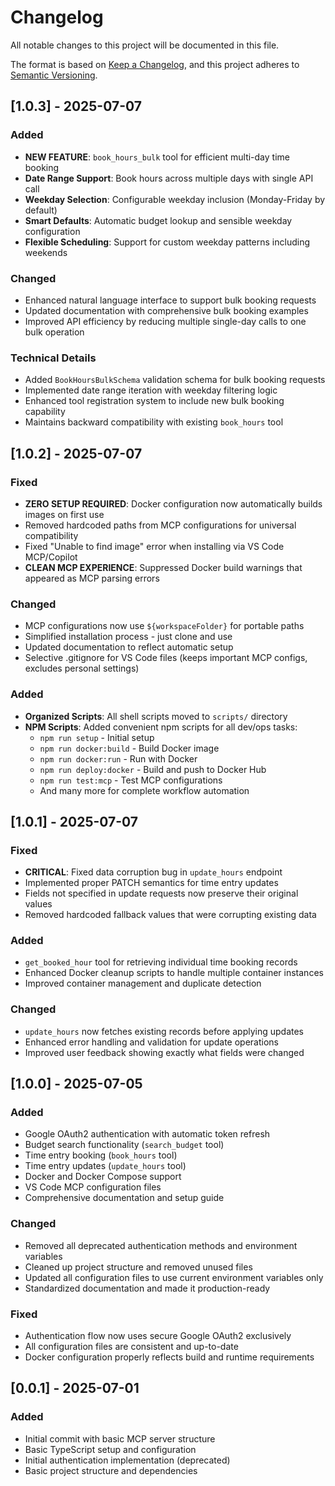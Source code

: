 # Changelog

All notable changes to this project will be documented in this file.

The format is based on [Keep a Changelog](https://keepachangelog.com/en/1.0.0/),
and this project adheres to [Semantic Versioning](https://semver.org/spec/v2.0.0.html).

## [1.0.3] - 2025-07-07

### Added

- **NEW FEATURE**: `book_hours_bulk` tool for efficient multi-day time booking
- **Date Range Support**: Book hours across multiple days with single API call
- **Weekday Selection**: Configurable weekday inclusion (Monday-Friday by default)
- **Smart Defaults**: Automatic budget lookup and sensible weekday configuration
- **Flexible Scheduling**: Support for custom weekday patterns including weekends

### Changed

- Enhanced natural language interface to support bulk booking requests
- Updated documentation with comprehensive bulk booking examples
- Improved API efficiency by reducing multiple single-day calls to one bulk operation

### Technical Details

- Added `BookHoursBulkSchema` validation schema for bulk booking requests
- Implemented date range iteration with weekday filtering logic
- Enhanced tool registration system to include new bulk booking capability
- Maintains backward compatibility with existing `book_hours` tool

## [1.0.2] - 2025-07-07

### Fixed

- **ZERO SETUP REQUIRED**: Docker configuration now automatically builds images on first use
- Removed hardcoded paths from MCP configurations for universal compatibility
- Fixed "Unable to find image" error when installing via VS Code MCP/Copilot
- **CLEAN MCP EXPERIENCE**: Suppressed Docker build warnings that appeared as MCP parsing errors

### Changed

- MCP configurations now use `${workspaceFolder}` for portable paths
- Simplified installation process - just clone and use
- Updated documentation to reflect automatic setup
- Selective .gitignore for VS Code files (keeps important MCP configs, excludes personal settings)

### Added

- **Organized Scripts**: All shell scripts moved to `scripts/` directory
- **NPM Scripts**: Added convenient npm scripts for all dev/ops tasks:
  - `npm run setup` - Initial setup
  - `npm run docker:build` - Build Docker image
  - `npm run docker:run` - Run with Docker
  - `npm run deploy:docker` - Build and push to Docker Hub
  - `npm run test:mcp` - Test MCP configurations
  - And many more for complete workflow automation

## [1.0.1] - 2025-07-07

### Fixed

- **CRITICAL**: Fixed data corruption bug in `update_hours` endpoint
- Implemented proper PATCH semantics for time entry updates
- Fields not specified in update requests now preserve their original values
- Removed hardcoded fallback values that were corrupting existing data

### Added

- `get_booked_hour` tool for retrieving individual time booking records
- Enhanced Docker cleanup scripts to handle multiple container instances
- Improved container management and duplicate detection

### Changed

- `update_hours` now fetches existing records before applying updates
- Enhanced error handling and validation for update operations
- Improved user feedback showing exactly what fields were changed

## [1.0.0] - 2025-07-05

### Added

- Google OAuth2 authentication with automatic token refresh
- Budget search functionality (`search_budget` tool)
- Time entry booking (`book_hours` tool)
- Time entry updates (`update_hours` tool)
- Docker and Docker Compose support
- VS Code MCP configuration files
- Comprehensive documentation and setup guide

### Changed

- Removed all deprecated authentication methods and environment variables
- Cleaned up project structure and removed unused files
- Updated all configuration files to use current environment variables only
- Standardized documentation and made it production-ready

### Fixed

- Authentication flow now uses secure Google OAuth2 exclusively
- All configuration files are consistent and up-to-date
- Docker configuration properly reflects build and runtime requirements

## [0.0.1] - 2025-07-01

### Added

- Initial commit with basic MCP server structure
- Basic TypeScript setup and configuration
- Initial authentication implementation (deprecated)
- Basic project structure and dependencies
